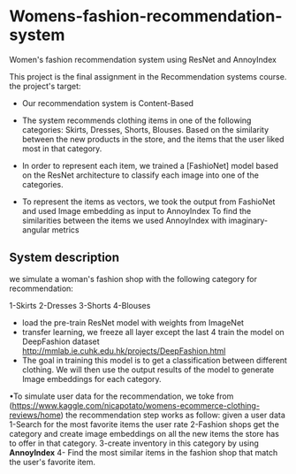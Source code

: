 # Womens-fashion-recommendation-system
Women's fashion recommendation system using ResNet and AnnoyIndex 

This project is the final assignment in the Recommendation systems course.
the project's target:
- Our recommendation system is Content-Based
- The system recommends clothing items in one of the following categories: Skirts, Dresses, Shorts, Blouses.
Based on the similarity between the new products in the store, and the items that the user liked most in that category.

- In order to represent each item, we trained a [FashioNet] model based on the ResNet architecture to classify each image into one of the categories.
- To represent the items as vectors, we took the output from FashioNet and used Image embedding as input to AnnoyIndex
  To find the similarities between the items we used AnnoyIndex with imaginary-angular metrics

## System description
we simulate a woman's fashion shop with the following category for recommendation:

  1-Skirts
  2-Dresses
  3-Shorts
  4-Blouses
  
- load the pre-train ResNet model with weights from  ImageNet  
- transfer learning,  we freeze all layer except the last 4 
  train the model on DeepFashion dataset http://mmlab.ie.cuhk.edu.hk/projects/DeepFashion.html
- The goal in training this model is to get a classification between different clothing. We will then use the output results of the model to generate Image embeddings for each       category. 

•To simulate user data for the recommendation, we toke from (https://www.kaggle.com/nicapotato/womens-ecommerce-clothing-reviews/home)
   the recommendation step works as follow:
    given a user data
    1-Search for the most favorite items the user rate
    2-Fashion shops get the category and create image embeddings on all the new items the store has to offer in that category.
    3-create inventory in this category by using __AnnoyIndex__ 
    4- Find the most similar items in the fashion shop that match the user's favorite item. 	
